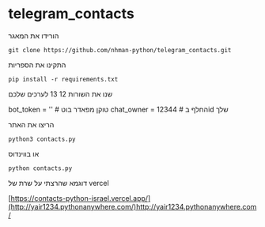 # telegram_contacts


הורידו את המאגר
```
git clone https://github.com/nhman-python/telegram_contacts.git
```

התקינו את הספריות
```
pip install -r requirements.txt
```

שנו את השורות 12 13 לערכים שלכם

bot_token = ''  # טוקן מפאדר בוט
chat_owner = 12344  # החלף בid שלך

הריצו את האתר
```
python3 contacts.py
```

או בווינדוס
```
python contacts.py
```

דוגמא שהרצתי על שרת של vercel 

[https://contacts-python-israel.vercel.app/](http://yair1234.pythonanywhere.com/)http://yair1234.pythonanywhere.com/
